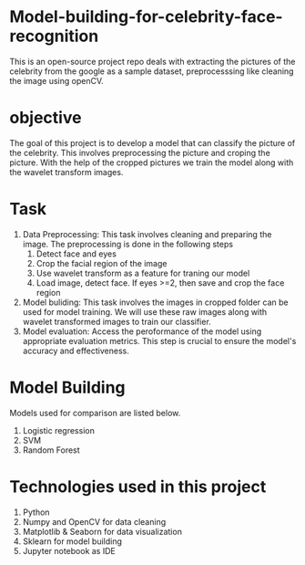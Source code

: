 # Model-building-for-celebrity-face-recognition
This is an open-source project repo deals with extracting the pictures of the celebrity from the google as a sample dataset, preprocesssing like cleaning the image using openCV.

# objective
The goal of this project is to develop a model that can classify the picture of the celebrity. This involves preprocessing the picture and croping the picture. With the help of the cropped pictures we train the model along with the wavelet transform images.
# Task
1. Data Preprocessing: This task involves cleaning and preparing the image.
   The preprocessing is done in the following steps
     1. Detect face and eyes
     2. Crop the facial region of the image
     3. Use wavelet transform as a feature for traning our model
     4. Load image, detect face. If eyes >=2, then save and crop the face region
2. Model buliding: This task involves the images in cropped folder can be used for model training. We will use these raw images along with wavelet transformed images to train our classifier.
3. Model evaluation: Access the peroformance of the model using appropriate evaluation metrics. This step is crucial to ensure the model's accuracy and effectiveness.

# Model Building
Models used for comparison are listed below.
1. Logistic regression
2. SVM
3. Random Forest

# Technologies used in this project
1. Python
2. Numpy and OpenCV for data cleaning
3. Matplotlib & Seaborn for data visualization
4. Sklearn for model building
5. Jupyter notebook as IDE
